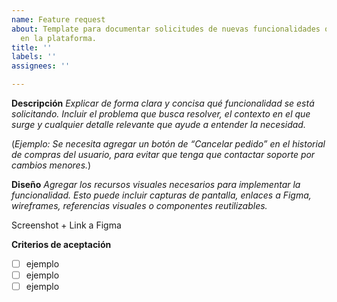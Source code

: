```yaml
---
name: Feature request
about: Template para documentar solicitudes de nuevas funcionalidades o mejoras significativas
  en la plataforma.
title: ''
labels: ''
assignees: ''

---
```


**Descripción**
_Explicar de forma clara y concisa qué funcionalidad se está solicitando. Incluir el problema que busca resolver, el contexto en el que surge y cualquier detalle relevante que ayude a entender la necesidad._

(_Ejemplo: Se necesita agregar un botón de “Cancelar pedido” en el historial de compras del usuario, para evitar que tenga que contactar soporte por cambios menores._)

**Diseño**
_Agregar los recursos visuales necesarios para implementar la funcionalidad. Esto puede incluir capturas de pantalla, enlaces a Figma, wireframes, referencias visuales o componentes reutilizables._

Screenshot + Link a Figma

**Criterios de aceptación**
- [ ] ejemplo
- [ ] ejemplo
- [ ] ejemplo
